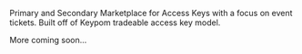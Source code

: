 Primary and Secondary Marketplace for Access Keys with a focus on event tickets. Built off of Keypom tradeable access key model. 

More coming soon...
